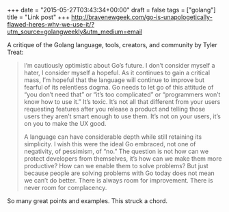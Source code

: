 +++
date = "2015-05-27T03:43:34+00:00"
draft = false
tags = ["golang"]
title = "Link post"
+++
http://bravenewgeek.com/go-is-unapologetically-flawed-heres-why-we-use-it/?utm_source=golangweekly&utm_medium=email



A critique of the Golang language, tools, creators, and community by Tyler Treat:

> I’m cautiously optimistic about Go’s future. I don’t consider myself a hater, I consider myself a hopeful. As it continues to gain a critical mass, I’m hopeful that the language will continue to improve but fearful of its relentless dogma. Go needs to let go of this attitude of “you don’t need that” or “it’s too complicated” or “programmers won’t know how to use it.” It’s toxic. It’s not all that different from your users requesting features after you release a product and telling those users they aren’t smart enough to use them. It’s not on your users, it’s on you to make the UX good.
> 
> A language can have considerable depth while still retaining its simplicity. I wish this were the ideal Go embraced, not one of negativity, of pessimism, of “no.” The question is not how can we protect developers from themselves, it’s how can we make them more productive? How can we enable them to solve problems? But just because people are solving problems with Go today does not mean we can’t do better. There is always room for improvement. There is never room for complacency.

So many great points and examples. This struck a chord.
